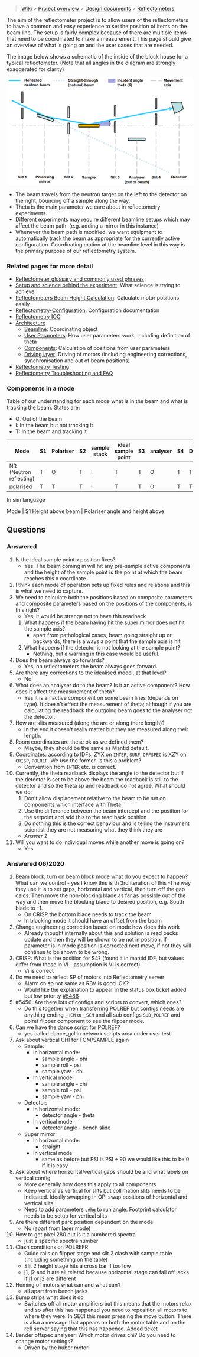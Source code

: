> [Wiki](Home) > [Project overview](Project-Overview) > [Design documents](Design-Documents) > [Reflectometers](Reflectometers)

The aim of the reflectometer project is to allow users of the reflectometers to have a common and easy experience to set the position of items on the beam line. The setup is fairly complex because of there are multiple items that need to be coordinated to make a measurement. This page should give an overview of what is going on and the user cases that are needed.

The image below shows a schematic of the inside of the block house for a typical reflectometer. (Note that all angles in the diagram are strongly exaggerated for clarity)

![Reflectometer Schematic](reflectometers/refl_beamline_setup.PNG)

- The beam travels from the neutron target on the left to the detector on the right, bouncing off a sample along the way.
- Theta is the main parameter we care about in reflectometry experiments.
- Different experiments may require different beamline setups which may affect the beam path. (e.g. adding a mirror in this instance)
- Whenever the beam path is modified, we want equipment to automatically track the beam as appropriate for the currently active configuration. Coordinating motion at the beamline level in this way is the primary purpose of our reflectometry system.

### Related pages for more detail
- [Reflectometer glossary and commonly used phrases](https://github.com/ISISComputingGroup/ibex_developers_manual/wiki/Reflectometry-Glossary/)
- [Setup and science behind the experiment](Reflectometers-Science): What science is trying to achieve
- [Reflectometers Beam Height Calculation](Reflectometers-Beam-Height-Calc): Calculate motor positions easily
- [Reflectometry-Configuration](Reflectometry-Configuration): Configuration documentation
- [Reflectometry IOC](Reflectometry-IOC)
- [Architecture](Reflectometry-IOC#design-details)
    - [Beamline](Reflectometry-Beamline-Object): Coordinating object
    - [User Parameters](Reflectometry-Beamline-Parameters): How user parameters work, including definition of theta
    - [Components](Reflectometry-Geometry-Components): Calculation of positions from user parameters
    - [Driving layer](Reflectometry-Composite-Driving-Layer): Driving of motors (including engineering corrections, synchronisation and out of beam positions)
- [Reflectometry Testing](Reflectometry-Testing)
- [Reflectometry Troubleshooting and FAQ](Reflectometry-Troubleshooting-and-FAQ)


### Components in a mode

Table of our understanding for each mode what is in the beam and what is tracking the beam. States are:

- O: Out of the beam
- I: In the beam but not tracking it
- T: In the beam and tracking it

Mode      | S1 | Polariser | S2 | sample stack | ideal sample point | S3 | analyser | S4 | Detector
---       | --- | -----    |  --- | ----       | ----               | --- | ---     | --- | ----
NR (Neutron reflecting)        | T  | O         | T  | I            | T                  | T  | O        | T  | T  
polarised | T  | T         | T  | I            | T                  | T  | O        | T  | T  


In sim language

Mode | S1 Height above beam |  Polariser angle and height above 


## Questions

### Answered

1. Is the ideal sample point x position fixes?
    - Yes. The beam coming in will hit any pre-sample active components and the height of the sample point is the point at which the beam reaches this x coordinate.
1. I think each mode of operation sets up fixed rules and relations and this is what we need to capture.
1. We need to calculate both the positions based on composite parameters and composite parameters based on the positions of the components, is this right?
    - Yes, it would be strange not to have this readback
    1. What happens if the beam having hit the super mirror does not hit the sample axis?
        - apart from pathological cases, beam going straight up or backwards, there is always a point that the sample axis is hit
    1. What happens if the detector is not looking at the sample point?
        - Nothing, but a warning in this case would be useful.
1. Does the beam always go forwards?
    - Yes, on reflectometers the beam always goes forward. 
1. Are there any corrections to the idealised model, at that level?
    - No
1. What does an analyser do to the beam? Is it an active component? How does it affect the measurement of theta?
    - Yes it is an active component on some beam lines (depends on type). It doesn't effect the measurement of theta; although if you are calculating the readback the outgoing beam goes to the analyser not the detector.
1. How are slits measured (along the arc or along there length)?
    - In the end it doesn't really matter but they are measured along their length.
1. Room coordinates are these ok as we defined them?
    - Maybe, they should be the same as Mantid default.
1. Coordinates: according to IDFs, ZYX on `INTER`, `SURF`, `OFFSPEC` is XZY on `CRISP`, `POLREF`. We use the former. Is this a problem?
    - Convention from `INTER` etc. is correct.
1. Currently, the theta readback displays the angle to the detector but if the detector is set to be above the beam the readback is still to the detector and so the theta sp and readback do not agree. What should we do:
    1. Don't allow displacement relative to the beam to be set on components which interface with Theta
    2. Use the difference between the beam intercept and the position for the setpoint and add this to the read back position
    3. Do nothing this is the correct behaviour and is telling the instrument scientist they are not measuring what they think they are
    - *Answer* 2
1. Will you want to do individual moves while another move is going on?
    - Yes

### Answered 06/2020

1. Beam block, turn on beam block mode what do you expect to happen? What can we control - yes I know this is th 3rd iteration of this
    -The way they use it is to set gaps, horizontal and vertical, then turn off the gap calcs. Then move the non-blocking blade as far as possible out of the way and then move the blocking blade to desired position, e.g. South blade to -1.
    - On CRISP the bottom blade needs to track the beam
    - In blocking mode it should have an offset from the beam
1. Change engineering correction based on mode how does this work 
    - Already thought internally about this and solution is read backs update and then they will be shown to be not in position. If parameter is in mode position is corrected next move, if not they will continue to be shown to be wrong.
1. CRISP: What is the position for S4? (found it in mantid IDF, but values differ from those in VI - assumption is VI is correct)
    - Vi is correct
1. Do we need to reflect SP of motors into Reflectometry server
     - Alarm on sp not same as RBV is good. OK?
     - Would like the explanation to appear in the status box ticket added but low priority [#5486](https://github.com/ISISComputingGroup/IBEX/issues/5486)
1. #5456: Are there lots of configs and scripts to convert, which ones?
    - Do this together when transferring POLREF but configs needs are anything ending `_HCM` or `_SCM` and all sub configs `SUB_POLREF` and polref flipper component to see the flipper mode.
1. Can we have the dance script for POLREF?
    - yes called dance_gcl in network scripts area under user test
1. Ask about vertical CHI for FOM/SAMPLE again
    - Sample:
        - In horizontal mode: 
            - sample angle - phi
            - sample roll - psi
            - sample yaw - chi
        - In vertical mode: 
            - sample angle - chi
            - sample roll - psi
            - sample yaw - phi
    - Detector:
        - In horizontal mode: 
            - detector angle - theta
        - In vertical mode: 
            - detector angle - bench slide
    - Super mirror:
        - In horizontal mode: 
            - straight
        - In vertical mode: 
            - same as before but PSI is PSI + 90 we would like this to be 0 if it is easy
1. Ask about where horizontal/vertical gaps should be and what labels on vertical config
    - More generally how does this apply to all components
    - Keep vertical as vertical for slits but collimation slits needs to be indicated. Ideally swapping in OPI swap positions of horizontal and vertical slits
    - Need to add parameters `s#hg` to run angle. Footprint calculator needs to be setup for vertical slits
1. Are there different park position dependent on the mode
    - No (apart from laser mode)
1. How to get pixel 280 out is it a numbered spectra
    - just a specific spectra number
1. Clash conditions on POLREFR
    - Guide rails on flipper stage and slit 2 clash with sample table (including something on the table)
    - Slit 2 height stage hits a cross bar if too low
    - j1, j2 and h are all related because horizontal stage can fall off jacks if j1 or j2 are different
1. Homing of motors what can and what can't
    - all apart from bench jacks
1. Bump strips what does it do
    - Switches off all motor amplifiers but this means that the motors relax and so after this has happened you need to reposition all motors to where they were. In SECI this mean pressing the move button. There is also a message that appears on both the motor table and on the refl server saying that this has happened. Added ticket 
1. Bender offspec analyser: Which motor drives chi? Do you need to change motor settings?
    - Driven by the huber motor